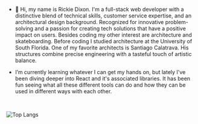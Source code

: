 - 👋 Hi, my name is Rickie Dixon. I'm a full-stack web developer with a distinctive blend of technical skills, customer service expertise, and an architectural design background. Recognized for innovative problem-solving and a passion for creating tech solutions that have a positive impact on users. Besides coding my other interest are architecture and skateboarding. Before coding I studied architecture at the University of South Florida. One of my favorite architects is Santiago Calatrava. His structures combine precise engineering with a tasteful touch of artistic balance.
  
- I’m currently learning whatever I can get my hands on, but lately I've been diving deeper into React and it's associated libraries. It has been fun seeing what all these different tools can do and how they can be used in different ways with each other.

<br/>

![Top Langs](https://github-readme-stats.vercel.app/api/top-langs/?username=RDixonCodes&layout=compact&theme=merko)

<!---
RDixonCodes/RDixonCodes is a ✨ special ✨ repository because its `README.md` (this file) appears on your GitHub profile.
You can click the Preview link to take a look at your changes.
--->

